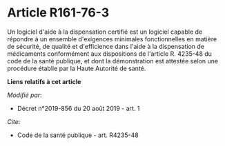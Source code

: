 # Article R161-76-3

Un logiciel d'aide à la dispensation certifié est un logiciel capable de répondre à un ensemble d'exigences minimales
fonctionnelles en matière de sécurité, de qualité et d'efficience dans l'aide à la dispensation de médicaments conformément
aux dispositions de l'article R. 4235-48 du code de la santé publique, et dont la démonstration est attestée selon une
procédure établie par la Haute Autorité de santé.

**Liens relatifs à cet article**

_Modifié par_:

  - Décret n°2019-856 du 20 août 2019 - art. 1

_Cite_:

  - Code de la santé publique - art. R4235-48
